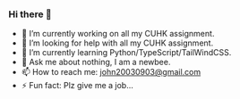 ### Hi there 👋

- 🔭 I’m currently working on all my CUHK assignment.
- 🤔 I’m looking for help with all my CUHK assignment.
- 🌱 I’m currently learning Python/TypeScript/TailWindCSS.
- 💬 Ask me about nothing, I am a newbee.
- 📫 How to reach me: john20030903@gmail.com
- ⚡ Fun fact: Plz give me a job...
